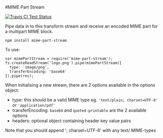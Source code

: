 #MIME Part Stream

[![Travis CI Test Status](https://travis-ci.org/connrs/node-mime-part-stream.png)](https://travis-ci.org/connrs/node-mime-part-stream)

Pipe data in to this transform stream and receive an encoded MIME part for a multipart MIME block.

    npm install mime-part-stream

To use:

    var mimePartStream = require('mime-part-stream');
    fs.createReadStream('logo.png').pipe(mimePartStream({
      type: 'image/png',
      transferEncoding: 'base64'
    }).pipe(res);

When initialising a new stream, there are 2 options available in the options object:

* type: this should be a valid MIME type eg. `'text/plain; charset=UTF-8'` or `'application/pdf'`
* transferEncoding: `base64` and `quoted-printable` are the 2 available options
* headers: optional object containing header key value pairs

Note that you should append '; charset=UTF-8' with any text/ MIME-types
